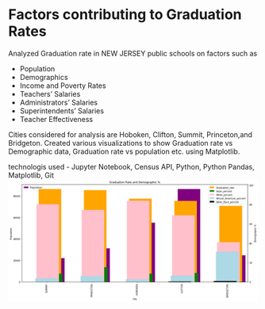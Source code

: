 # Factors contributing to Graduation Rates 

Analyzed Graduation rate in NEW JERSEY public schools on factors such as 

* Population
* Demographics
* Income and Poverty Rates
* Teachers’ Salaries
* Administrators’ Salaries
* Superintendents’ Salaries
* Teacher Effectiveness

Cities considered for analysis are  Hoboken, Clifton, Summit, Princeton,and Bridgeton. Created various visualizations to show Graduation rate vs Demographic data, Graduation rate vs population etc. using Matplotlib.

technologis used -
 Jupyter Notebook, Census API, Python, Python Pandas,  Matplotlib, Git
 ![Charts](https://github.com/prakashricha/Factors-Contributing-In-Graduation-Rate/blob/master/graph/combined_demo.png)
 
